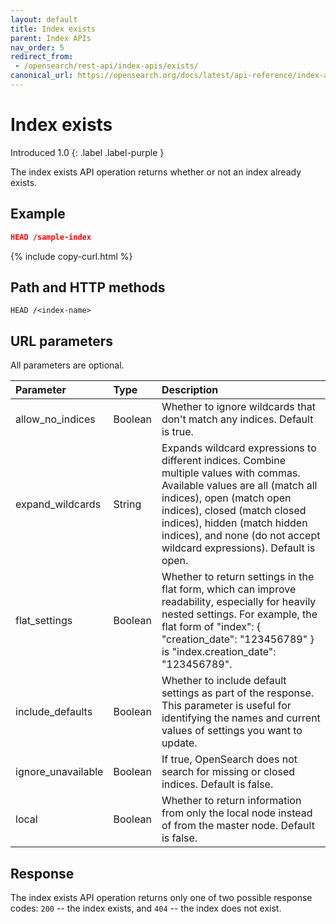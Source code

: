 ```yaml
---
layout: default
title: Index exists
parent: Index APIs
nav_order: 5
redirect_from: 
 - /opensearch/rest-api/index-apis/exists/
canonical_url: https://opensearch.org/docs/latest/api-reference/index-apis/exists/
---
```


# Index exists
Introduced 1.0
{: .label .label-purple }

The index exists API operation returns whether or not an index already exists.

## Example

```json
HEAD /sample-index
```
{% include copy-curl.html %}

## Path and HTTP methods

```
HEAD /<index-name>
```

## URL parameters

All parameters are optional.

Parameter | Type | Description
:--- | :--- | :---
allow_no_indices | Boolean | Whether to ignore wildcards that don't match any indices. Default is true.
expand_wildcards | String | Expands wildcard expressions to different indices. Combine multiple values with commas. Available values are all (match all indices), open (match open indices), closed (match closed indices), hidden (match hidden indices), and none (do not accept wildcard expressions). Default is open.
flat_settings | Boolean | Whether to return settings in the flat form, which can improve readability, especially for heavily nested settings. For example, the flat form of "index": { "creation_date": "123456789" } is "index.creation_date": "123456789".
include_defaults | Boolean | Whether to include default settings as part of the response. This parameter is useful for identifying the names and current values of settings you want to update.
ignore_unavailable | Boolean | If true, OpenSearch does not search for missing or closed indices. Default is false.
local | Boolean | Whether to return information from only the local node instead of from the master node. Default is false.


## Response

The index exists API operation returns only one of two possible response codes: `200` -- the index exists, and `404` -- the index does not exist.
